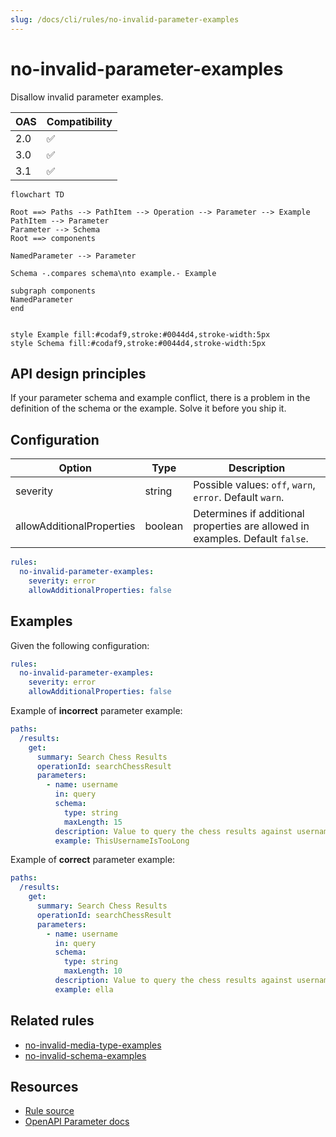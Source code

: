 ```yaml
---
slug: /docs/cli/rules/no-invalid-parameter-examples
---
```


# no-invalid-parameter-examples

Disallow invalid parameter examples.

| OAS | Compatibility |
| --- | ------------- |
| 2.0 | ✅            |
| 3.0 | ✅            |
| 3.1 | ✅            |

```mermaid
flowchart TD

Root ==> Paths --> PathItem --> Operation --> Parameter --> Example
PathItem --> Parameter
Parameter --> Schema
Root ==> components

NamedParameter --> Parameter

Schema -.compares schema\nto example.- Example

subgraph components
NamedParameter
end


style Example fill:#codaf9,stroke:#0044d4,stroke-width:5px
style Schema fill:#codaf9,stroke:#0044d4,stroke-width:5px
```

## API design principles

If your parameter schema and example conflict, there is a problem in the definition of the schema or the example.
Solve it before you ship it.

## Configuration

| Option                    | Type    | Description                                                                   |
| ------------------------- | ------- | ----------------------------------------------------------------------------- |
| severity                  | string  | Possible values: `off`, `warn`, `error`. Default `warn`.                      |
| allowAdditionalProperties | boolean | Determines if additional properties are allowed in examples. Default `false`. |

```yaml
rules:
  no-invalid-parameter-examples:
    severity: error
    allowAdditionalProperties: false
```

## Examples

Given the following configuration:

```yaml
rules:
  no-invalid-parameter-examples:
    severity: error
    allowAdditionalProperties: false
```

Example of **incorrect** parameter example:

```yaml
paths:
  /results:
    get:
      summary: Search Chess Results
      operationId: searchChessResult
      parameters:
        - name: username
          in: query
          schema:
            type: string
            maxLength: 15
          description: Value to query the chess results against usernames
          example: ThisUsernameIsTooLong
```

Example of **correct** parameter example:

```yaml
paths:
  /results:
    get:
      summary: Search Chess Results
      operationId: searchChessResult
      parameters:
        - name: username
          in: query
          schema:
            type: string
            maxLength: 10
          description: Value to query the chess results against usernames
          example: ella
```

## Related rules

- [no-invalid-media-type-examples](./no-invalid-media-type-examples.md)
- [no-invalid-schema-examples](./no-invalid-schema-examples.md)

## Resources

- [Rule source](https://github.com/Redocly/redocly-cli/blob/main/packages/core/src/rules/common/no-invalid-parameter-examples.ts)
- [OpenAPI Parameter docs](https://redocly.com/docs/openapi-visual-reference/parameter/)
